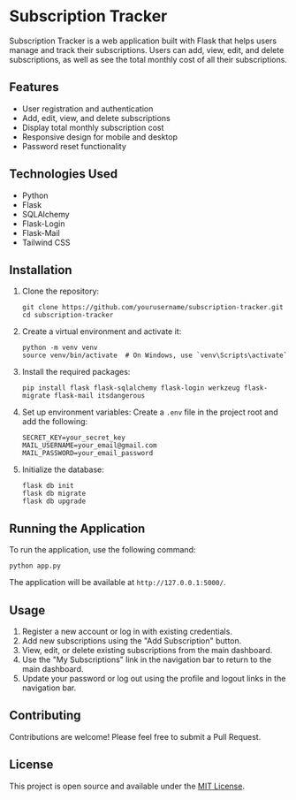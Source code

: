 # Subscription Tracker

Subscription Tracker is a web application built with Flask that helps users manage and track their subscriptions. Users can add, view, edit, and delete subscriptions, as well as see the total monthly cost of all their subscriptions.

## Features

- User registration and authentication
- Add, edit, view, and delete subscriptions
- Display total monthly subscription cost
- Responsive design for mobile and desktop
- Password reset functionality

## Technologies Used

- Python
- Flask
- SQLAlchemy
- Flask-Login
- Flask-Mail
- Tailwind CSS

## Installation

1. Clone the repository:
   ```
   git clone https://github.com/yourusername/subscription-tracker.git
   cd subscription-tracker
   ```

2. Create a virtual environment and activate it:
   ```
   python -m venv venv
   source venv/bin/activate  # On Windows, use `venv\Scripts\activate`
   ```

3. Install the required packages:
   ```
   pip install flask flask-sqlalchemy flask-login werkzeug flask-migrate flask-mail itsdangerous
   ```

4. Set up environment variables:
   Create a `.env` file in the project root and add the following:
   ```
   SECRET_KEY=your_secret_key
   MAIL_USERNAME=your_email@gmail.com
   MAIL_PASSWORD=your_email_password
   ```

5. Initialize the database:
   ```
   flask db init
   flask db migrate
   flask db upgrade
   ```

## Running the Application

To run the application, use the following command:

```
python app.py
```

The application will be available at `http://127.0.0.1:5000/`.

## Usage

1. Register a new account or log in with existing credentials.
2. Add new subscriptions using the "Add Subscription" button.
3. View, edit, or delete existing subscriptions from the main dashboard.
4. Use the "My Subscriptions" link in the navigation bar to return to the main dashboard.
5. Update your password or log out using the profile and logout links in the navigation bar.

## Contributing

Contributions are welcome! Please feel free to submit a Pull Request.

## License

This project is open source and available under the [MIT License](LICENSE).

